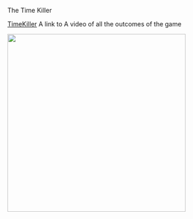 The Time Killer

<a href="https://youtu.be/7RBjwcXnC7c">TimeKiller</a>
A link to A video of all the outcomes of the game


<img src="JavaFinal.jpeg" height = "400" width ="400">
